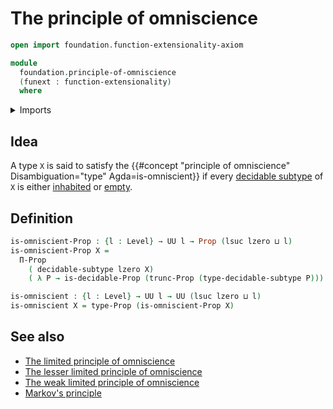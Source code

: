 # The principle of omniscience

```agda
open import foundation.function-extensionality-axiom

module
  foundation.principle-of-omniscience
  (funext : function-extensionality)
  where
```

<details><summary>Imports</summary>

```agda
open import foundation.decidable-subtypes funext
open import foundation.dependent-products-propositions funext
open import foundation.propositional-truncations funext
open import foundation.universe-levels

open import foundation-core.decidable-propositions funext
open import foundation-core.propositions
```

</details>

## Idea

A type `X` is said to satisfy the
{{#concept "principle of omniscience" Disambiguation="type" Agda=is-omniscient}}
if every [decidable subtype](foundation.decidable-subtypes.md) of `X` is either
[inhabited](foundation.inhabited-types.md) or
[empty](foundation-core.empty-types.md).

## Definition

```agda
is-omniscient-Prop : {l : Level} → UU l → Prop (lsuc lzero ⊔ l)
is-omniscient-Prop X =
  Π-Prop
    ( decidable-subtype lzero X)
    ( λ P → is-decidable-Prop (trunc-Prop (type-decidable-subtype P)))

is-omniscient : {l : Level} → UU l → UU (lsuc lzero ⊔ l)
is-omniscient X = type-Prop (is-omniscient-Prop X)
```

## See also

- [The limited principle of omniscience](foundation.limited-principle-of-omniscience.md)
- [The lesser limited principle of omniscience](foundation.lesser-limited-principle-of-omniscience.md)
- [The weak limited principle of omniscience](foundation.weak-limited-principle-of-omniscience.md)
- [Markov's principle](logic.markovs-principle.md)

